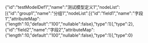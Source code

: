{"id":"testModelDef1","name":"测试模型定义1","nodeList":[{"id":"group1","name":"分组1","nodeList":[{"id":"field1","name":"字段1","attributeMap":{"length":10,"default":"100","nullable":false},"type":1}],"type":2},{"id":"field2","name":"字段2","attributeMap":{"length":10,"default":"100","nullable":false},"type":1}],"type":0}